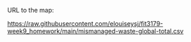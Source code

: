 URL to the map:

https://raw.githubusercontent.com/elouiseysj/fit3179-week9_homework/main/mismanaged-waste-global-total.csv
